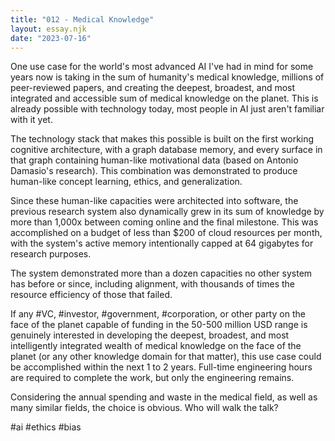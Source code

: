 ```yaml
---
title: "012 - Medical Knowledge"
layout: essay.njk
date: "2023-07-16"
---
```


One use case for the world's most advanced AI I've had in mind for some years now is taking in the sum of humanity's medical knowledge, millions of peer-reviewed papers, and creating the deepest, broadest, and most integrated and accessible sum of medical knowledge on the planet. This is already possible with technology today, most people in AI just aren't familiar with it yet.

The technology stack that makes this possible is built on the first working cognitive architecture, with a graph database memory, and every surface in that graph containing human-like motivational data (based on Antonio Damasio's research). This combination was demonstrated to produce human-like concept learning, ethics, and generalization.

Since these human-like capacities were architected into software, the previous research system also dynamically grew in its sum of knowledge by more than 1,000x between coming online and the final milestone. This was accomplished on a budget of less than $200 of cloud resources per month, with the system's active memory intentionally capped at 64 gigabytes for research purposes.

The system demonstrated more than a dozen capacities no other system has before or since, including alignment, with thousands of times the resource efficiency of those that failed.

If any #VC, #investor, #government, #corporation, or other party on the face of the planet capable of funding in the 50-500 million USD range is genuinely interested in developing the deepest, broadest, and most intelligently integrated wealth of medical knowledge on the face of the planet (or any other knowledge domain for that matter), this use case could be accomplished within the next 1 to 2 years. Full-time engineering hours are required to complete the work, but only the engineering remains.

Considering the annual spending and waste in the medical field, as well as many similar fields, the choice is obvious. Who will walk the talk?

#ai #ethics #bias